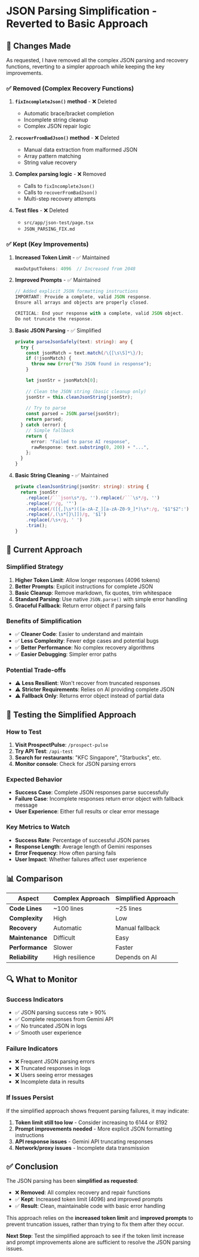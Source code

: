 # JSON Parsing Simplification - Reverted to Basic Approach

## 🔄 **Changes Made**

As requested, I have removed all the complex JSON parsing and recovery functions, reverting to a simpler approach while keeping the key improvements.

### ✅ **Removed (Complex Recovery Functions)**

1. **`fixIncompleteJson()` method** - ❌ Deleted
   - Automatic brace/bracket completion
   - Incomplete string cleanup
   - Complex JSON repair logic

2. **`recoverFromBadJson()` method** - ❌ Deleted
   - Manual data extraction from malformed JSON
   - Array pattern matching
   - String value recovery

3. **Complex parsing logic** - ❌ Removed
   - Calls to `fixIncompleteJson()`
   - Calls to `recoverFromBadJson()`
   - Multi-step recovery attempts

4. **Test files** - ❌ Deleted
   - `src/app/json-test/page.tsx`
   - `JSON_PARSING_FIX.md`

### ✅ **Kept (Key Improvements)**

1. **Increased Token Limit** - ✅ Maintained
   ```typescript
   maxOutputTokens: 4096  // Increased from 2048
   ```

2. **Improved Prompts** - ✅ Maintained
   ```typescript
   // Added explicit JSON formatting instructions
   IMPORTANT: Provide a complete, valid JSON response. 
   Ensure all arrays and objects are properly closed.
   
   CRITICAL: End your response with a complete, valid JSON object. 
   Do not truncate the response.
   ```

3. **Basic JSON Parsing** - ✅ Simplified
   ```typescript
   private parseJsonSafely(text: string): any {
     try {
       const jsonMatch = text.match(/\{[\s\S]*\}/);
       if (!jsonMatch) {
         throw new Error("No JSON found in response");
       }

       let jsonStr = jsonMatch[0];
       
       // Clean the JSON string (basic cleanup only)
       jsonStr = this.cleanJsonString(jsonStr);
       
       // Try to parse
       const parsed = JSON.parse(jsonStr);
       return parsed;
     } catch (error) {
       // Simple fallback
       return {
         error: "Failed to parse AI response",
         rawResponse: text.substring(0, 200) + "...",
       };
     }
   }
   ```

4. **Basic String Cleaning** - ✅ Maintained
   ```typescript
   private cleanJsonString(jsonStr: string): string {
     return jsonStr
       .replace(/```json\s*/g, '').replace(/```\s*/g, '')
       .replace(/'/g, '"')
       .replace(/([{,]\s*)([a-zA-Z_][a-zA-Z0-9_]*)\s*:/g, '$1"$2":')
       .replace(/,(\s*[}\]])/g, '$1')
       .replace(/\s+/g, ' ')
       .trim();
   }
   ```

## 🎯 **Current Approach**

### **Simplified Strategy**
1. **Higher Token Limit**: Allow longer responses (4096 tokens)
2. **Better Prompts**: Explicit instructions for complete JSON
3. **Basic Cleanup**: Remove markdown, fix quotes, trim whitespace
4. **Standard Parsing**: Use native `JSON.parse()` with simple error handling
5. **Graceful Fallback**: Return error object if parsing fails

### **Benefits of Simplification**
- ✅ **Cleaner Code**: Easier to understand and maintain
- ✅ **Less Complexity**: Fewer edge cases and potential bugs
- ✅ **Better Performance**: No complex recovery algorithms
- ✅ **Easier Debugging**: Simpler error paths

### **Potential Trade-offs**
- ⚠️ **Less Resilient**: Won't recover from truncated responses
- ⚠️ **Stricter Requirements**: Relies on AI providing complete JSON
- ⚠️ **Fallback Only**: Returns error object instead of partial data

## 🧪 **Testing the Simplified Approach**

### **How to Test**
1. **Visit ProspectPulse**: `/prospect-pulse`
2. **Try API Test**: `/api-test`
3. **Search for restaurants**: "KFC Singapore", "Starbucks", etc.
4. **Monitor console**: Check for JSON parsing errors

### **Expected Behavior**
- **Success Case**: Complete JSON responses parse successfully
- **Failure Case**: Incomplete responses return error object with fallback message
- **User Experience**: Either full results or clear error message

### **Key Metrics to Watch**
- **Success Rate**: Percentage of successful JSON parses
- **Response Length**: Average length of Gemini responses
- **Error Frequency**: How often parsing fails
- **User Impact**: Whether failures affect user experience

## 📊 **Comparison**

| Aspect | Complex Approach | Simplified Approach |
|--------|------------------|-------------------|
| **Code Lines** | ~100 lines | ~25 lines |
| **Complexity** | High | Low |
| **Recovery** | Automatic | Manual fallback |
| **Maintenance** | Difficult | Easy |
| **Performance** | Slower | Faster |
| **Reliability** | High resilience | Depends on AI |

## 🔍 **What to Monitor**

### **Success Indicators**
- ✅ JSON parsing success rate > 90%
- ✅ Complete responses from Gemini API
- ✅ No truncated JSON in logs
- ✅ Smooth user experience

### **Failure Indicators**
- ❌ Frequent JSON parsing errors
- ❌ Truncated responses in logs
- ❌ Users seeing error messages
- ❌ Incomplete data in results

### **If Issues Persist**
If the simplified approach shows frequent parsing failures, it may indicate:
1. **Token limit still too low** - Consider increasing to 6144 or 8192
2. **Prompt improvements needed** - More explicit JSON formatting instructions
3. **API response issues** - Gemini API truncating responses
4. **Network/proxy issues** - Incomplete data transmission

## ✅ **Conclusion**

The JSON parsing has been **simplified as requested**:

- ❌ **Removed**: All complex recovery and repair functions
- ✅ **Kept**: Increased token limit (4096) and improved prompts
- ✅ **Result**: Clean, maintainable code with basic error handling

This approach relies on the **increased token limit** and **improved prompts** to prevent truncation issues, rather than trying to fix them after they occur. 

**Next Step**: Test the simplified approach to see if the token limit increase and prompt improvements alone are sufficient to resolve the JSON parsing issues.
